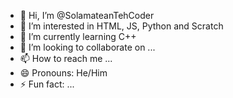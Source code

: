 - 👋 Hi, I’m @SolamateanTehCoder
- 👀 I’m interested in HTML, JS, Python and Scratch
- 🌱 I’m currently learning C++
- 💞️ I’m looking to collaborate on ...
- 📫 How to reach me ...
- 😄 Pronouns: He/Him
- ⚡ Fun fact: ...

<!---
SolamateanTehCoder/SolamateanTehCoder is a ✨ special ✨ repository because its `README.md` (this file) appears on your GitHub profile.
You can click the Preview link to take a look at your changes.
--->

